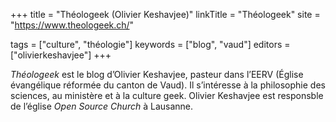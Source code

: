 +++
title = "Théologeek (Olivier Keshavjee)"
linkTitle = "Théologeek"
site = "https://www.theologeek.ch/"

tags = ["culture", "théologie"]
keywords = ["blog", "vaud"]
editors = ["olivierkeshavjee"]
+++

*Théologeek* est le blog d’Olivier Keshavjee, pasteur dans l’EERV (Église évangélique réformée du canton de Vaud). Il s’intéresse à la philosophie des sciences, au ministère et à la culture geek. Olivier Keshavjee est responsble de l’église *Open Source Church* à Lausanne.
